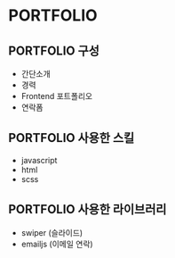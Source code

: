 # PORTFOLIO

## PORTFOLIO 구성

- 간단소개
- 경력
- Frontend 포트폴리오
- 연락폼

## PORTFOLIO 사용한 스킬

- javascript
- html
- scss

## PORTFOLIO 사용한 라이브러리

- swiper (슬라이드)
- emailjs (이메일 연락)

